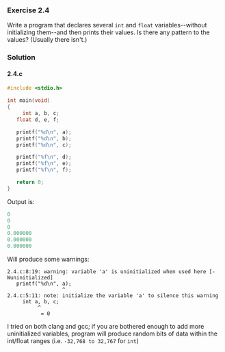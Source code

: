### Exercise 2.4
Write a program that declares several `int` and `float` variables--without
initializing them--and then prints their values. Is there any pattern to the
values? (Usually there isn't.)

### Solution

#### 2.4.c
```c
#include <stdio.h>

int main(void)
{
     int a, b, c;
   float d, e, f;

   printf("%d\n", a);
   printf("%d\n", b);
   printf("%d\n", c);

   printf("%f\n", d);
   printf("%f\n", e);
   printf("%f\n", f);

   return 0;
}
```
Output is:
```c
0
0
0
0.000000
0.000000
0.000000
```
Will produce some warnings:
```
2.4.c:8:19: warning: variable 'a' is uninitialized when used here [-Wuninitialized]
   printf("%d\n", a);
                  ^
2.4.c:5:11: note: initialize the variable 'a' to silence this warning
     int a, b, c;
          ^
           = 0
```
I tried on both clang and gcc; if you are bothered enough to add more uninitialized variables, program will produce random bits of data within the int/float ranges (i.e. `-32,768 to 32,767` for `int`)
